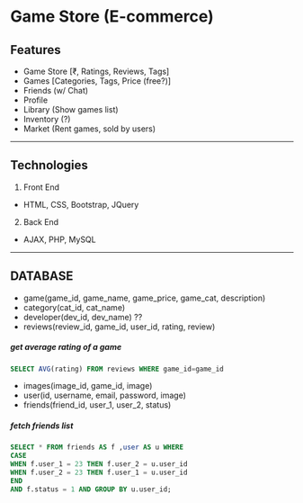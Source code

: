# Game Store (E-commerce)

## Features
- Game Store [₹, Ratings, Reviews, Tags]
- Games [Categories, Tags, Price (free?)] 
- Friends (w/ Chat)
- Profile
- Library (Show games list)
- Inventory (?)
- Market (Rent games, sold by users)
---

## Technologies
1. Front End
- HTML, CSS, Bootstrap, JQuery
2. Back End
- AJAX, PHP, MySQL
---
## DATABASE

- game(game_id, game_name, game_price, game_cat, description)
- category(cat_id, cat_name)
- developer(dev_id, dev_name) ??
- reviews(review_id, game_id, user_id, rating, review)
##### get average rating of a game
```SQL
SELECT AVG(rating) FROM reviews WHERE game_id=game_id
```
- images(image_id, game_id, image)
- user(id, username, email, password, image)
- friends(friend_id, user_1, user_2, status)
##### fetch friends list
```SQL
SELECT * FROM friends AS f ,user AS u WHERE 
CASE 
WHEN f.user_1 = 23 THEN f.user_2 = u.user_id 
WHEN f.user_2 = 23 THEN f.user_1 = u.user_id 
END 
AND f.status = 1 AND GROUP BY u.user_id;
```
